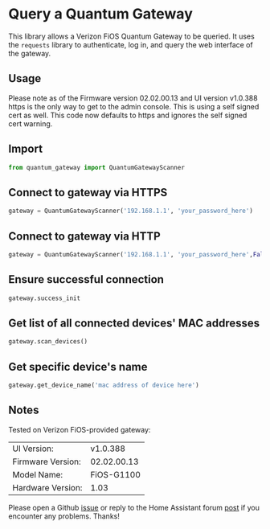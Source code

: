 # Query a Quantum Gateway

This library allows a Verizon FiOS Quantum Gateway to be queried. It uses the `requests` library to authenticate, log in, and query the web interface of the gateway.

## Usage

Please note as of the Firmware version 02.02.00.13 and UI version v1.0.388 https is the only way to get to the admin console. This is using a self signed cert as well. This code now defaults to https and ignores the self signed cert warning. 

## Import
```python
from quantum_gateway import QuantumGatewayScanner
```

## Connect to gateway via HTTPS
```python
gateway = QuantumGatewayScanner('192.168.1.1', 'your_password_here')
``` 

## Connect to gateway via HTTP
```python 
gateway = QuantumGatewayScanner('192.168.1.1', 'your_password_here',False)
``` 

## Ensure successful connection
```python
gateway.success_init
```
## Get list of all connected devices' MAC addresses
```python
gateway.scan_devices()
```
## Get specific device's name
```python
gateway.get_device_name('mac address of device here')
```



## Notes

Tested on Verizon FiOS-provided gateway:

|  |  |
| --- | --- |
| UI Version:  |  v1.0.388 |
| Firmware Version: |  02.02.00.13 |
| Model Name: | FiOS-G1100 |
| Hardware Version: | 1.03 |

Please open a Github [issue](https://github.com/cisasteelersfan/quantum_gateway/issues) or reply to the Home Assistant forum [post](https://community.home-assistant.io/t/verizon-fios-quantum-gateway-device-tracker-platform/67944) if you encounter any problems. Thanks!

